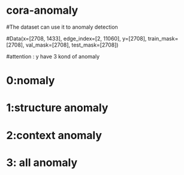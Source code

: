 # cora-anomaly

#The dataset can use it to anomaly detection

#Data(x=[2708, 1433], edge_index=[2, 11060], y=[2708], train_mask=[2708], val_mask=[2708], test_mask=[2708])

#attention : y have 3 kond of anomaly
# 0:nomaly
# 1:structure anomaly
# 2:context anomaly
# 3: all anomaly
